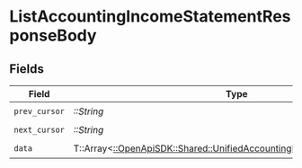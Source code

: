 # ListAccountingIncomeStatementResponseBody


## Fields

| Field                                                                                                                                   | Type                                                                                                                                    | Required                                                                                                                                | Description                                                                                                                             |
| --------------------------------------------------------------------------------------------------------------------------------------- | --------------------------------------------------------------------------------------------------------------------------------------- | --------------------------------------------------------------------------------------------------------------------------------------- | --------------------------------------------------------------------------------------------------------------------------------------- |
| `prev_cursor`                                                                                                                           | *::String*                                                                                                                              | :heavy_check_mark:                                                                                                                      | N/A                                                                                                                                     |
| `next_cursor`                                                                                                                           | *::String*                                                                                                                              | :heavy_check_mark:                                                                                                                      | N/A                                                                                                                                     |
| `data`                                                                                                                                  | T::Array<[::OpenApiSDK::Shared::UnifiedAccountingIncomestatementOutput](../../models/shared/unifiedaccountingincomestatementoutput.md)> | :heavy_check_mark:                                                                                                                      | N/A                                                                                                                                     |
